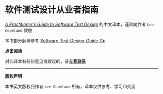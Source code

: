 # 软件测试设计从业者指南


[*A Practitioner's Guide to Software Test Design*](http://www.dahlan.id/files/ebooks/2004%20A%20Practitioner's%20Guide%20to%20Software%20Test%20Design_Good.pdf) 的中文译本，谨此向作者 `Lee Copeland` 致敬


本书部分翻译参考 [Software-Test-Design-Guide-Cn](https://github.com/miaoyinniao/Software-Test-Design-Guide-Cn)


[**点击阅读**](https://blog.noel-zhang.work/A-Practitioners-Guide-to-Software-Test-Design-zh_CN/)

对此译本有任何意见或建议的，请[**与我联系**](mailto://zjw5734@gmail.com)

---
**版权声明**

本书英文版权归作者 `Lee Copeland` 所有，译本仅供参考、学习和交流
